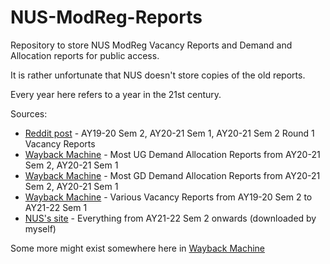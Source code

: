 # NUS-ModReg-Reports
Repository to store NUS ModReg Vacancy Reports and Demand and Allocation reports for public access.

It is rather unfortunate that NUS doesn't store copies of the old reports.

Every year here refers to a year in the 21st century.

Sources:
- [Reddit post](https://www.reddit.com/r/nus/comments/ko79fv/modreg_historical_vacancy_reports/) - AY19-20 Sem 2, AY20-21 Sem 1, AY20-21 Sem 2 Round 1 Vacancy Reports
- [Wayback Machine](https://web.archive.org/web/20220000000000*/http://www.nus.edu.sg/modreg/docs/DemandAllocationRptUG.pdf) - Most UG Demand Allocation Reports from AY20-21 Sem 2, AY20-21 Sem 1
- [Wayback Machine](https://web.archive.org/web/20220000000000*/http://www.nus.edu.sg/modreg/docs/DemandAllocationRptGD.pdf) - Most GD Demand Allocation Reports from AY20-21 Sem 2, AY20-21 Sem 1
- [Wayback Machine](https://web.archive.org/web/20210901000000*/http://www.nus.edu.sg/ModReg/docs/VacancyRpt.pdf) - Various Vacancy Reports from AY19-20 Sem 2 to AY21-22 Sem 1
- [NUS's site](https://www.nus.edu.sg/ModReg/resources.html) - Everything from AY21-22 Sem 2 onwards (downloaded by myself)

Some more might exist somewhere here in [Wayback Machine](https://web.archive.org/web/*/http://www.nus.edu.sg/modreg/docs/*)
